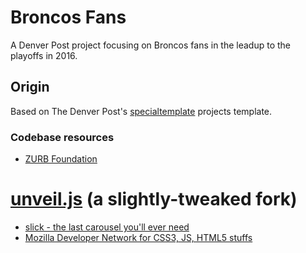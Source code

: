 # Broncos Fans

A Denver Post project focusing on Broncos fans in the leadup to the playoffs in 2016.

## Origin

Based on The Denver Post's [specialtemplate](https://github.com/denverpost/specialtemplate) projects template.

### Codebase resources
* [ZURB Foundation](http://foundation.zurb.com)
# [unveil.js](https://github.com/schneidan/unveil) (a slightly-tweaked fork)
* [slick - the last carousel you'll ever need](http://kenwheeler.github.io/slick/)
* [Mozilla Developer Network for CSS3, JS, HTML5 stuffs](https://developer.mozilla.org/‎)